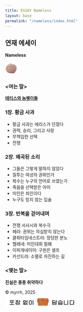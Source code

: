```yaml
---
title: ESSAY Nameless
layout: base
permalink: "/nameless/index.html"
---
```


## 연재 에세이  
**Nameless**  
  
<img src="/images/contena_.png" alt="귤" width="40" />  
  
### <여는 말>  
**[테티스와 놈팽이들](/nameless/opening)**

### 1장. 황금 사과
- 황금 사과는 에리스가 던졌다  
- 권력, 승리, 그리고 사랑  
- 무책임한 선택  
- 전쟁

### 2장. 왜곡된 소리
- 그들은 그렇게 말하지 않았다  
- 질투는 여성의 권위인가  
- 복수는 누구의 언어로 쓰였는가  
- 죽음을 선택받은 아이  
- 미인은 죄인이다  
- 누구도 믿지 않는 입술

### 3장. 반복을 걷어내며
- 전쟁 서사시와 복수극  
- 헤라: 권위는 의심받지 않는다  
- 클뤼타임네스트라: 정당한 분노  
- 헬레네: 미인대회 철폐  
- 이피게네이아: 구원은 셀프  
- 카산드라: 소멸로 자진하는 길  

### <맺는 말>  
**진실은 종종 취약하다**  
  
© myrrh, 2025  
<img src="/images/footer.png" alt="포장 없이 담습니다" width="240" />  
